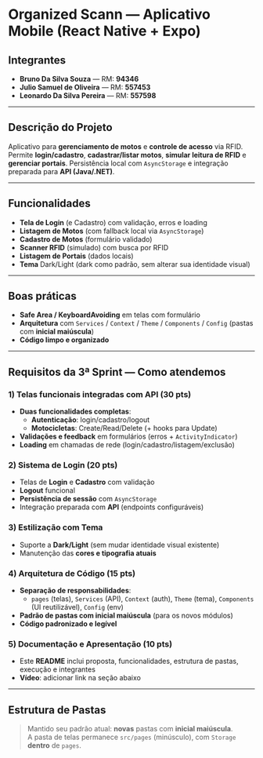 # Organized Scann — Aplicativo Mobile (React Native + Expo)

## Integrantes
- **Bruno Da Silva Souza** — RM: **94346**
- **Julio Samuel de Oliveira** — RM: **557453**
- **Leonardo Da Silva Pereira** — RM: **557598**

---

## Descrição do Projeto
Aplicativo para **gerenciamento de motos** e **controle de acesso** via RFID.  
Permite **login/cadastro**, **cadastrar/listar motos**, **simular leitura de RFID** e **gerenciar portais**. Persistência local com `AsyncStorage` e integração preparada para **API (Java/.NET)**.

---

## Funcionalidades
- **Tela de Login** (e Cadastro) com validação, erros e loading
- **Listagem de Motos** (com fallback local via `AsyncStorage`)
- **Cadastro de Motos** (formulário validado)
- **Scanner RFID** (simulado) com busca por RFID
- **Listagem de Portais** (dados locais)
- **Tema** Dark/Light (dark como padrão, sem alterar sua identidade visual)

---

## Boas práticas
- **Safe Area / KeyboardAvoiding** em telas com formulário  
- **Arquitetura** com `Services` / `Context` / `Theme` / `Components` / `Config` (pastas com **inicial maiúscula**)  
- **Código limpo e organizado**

---

## Requisitos da 3ª Sprint — Como atendemos

### 1) Telas funcionais integradas com API (30 pts)
- **Duas funcionalidades completas**:
  - **Autenticação**: login/cadastro/logout
  - **Motocicletas**: Create/Read/Delete (+ hooks para Update)
- **Validações e feedback** em formulários (erros + `ActivityIndicator`)
- **Loading** em chamadas de rede (login/cadastro/listagem/exclusão)

### 2) Sistema de Login (20 pts)
- Telas de **Login** e **Cadastro** com validação  
- **Logout** funcional  
- **Persistência de sessão** com `AsyncStorage`  
- Integração preparada com **API** (endpoints configuráveis)

### 3) Estilização com Tema
- Suporte a **Dark/Light** (sem mudar identidade visual existente)  
- Manutenção das **cores e tipografia atuais**

### 4) Arquitetura de Código (15 pts)
- **Separação de responsabilidades**:
  - `pages` (telas), `Services` (API), `Context` (auth), `Theme` (tema), `Components` (UI reutilizável), `Config` (env)
- **Padrão de pastas com inicial maiúscula** (para os novos módulos)
- **Código padronizado e legível**

### 5) Documentação e Apresentação (10 pts)
- Este **README** inclui proposta, funcionalidades, estrutura de pastas, execução e integrantes  
- **Vídeo**: adicionar link na seção abaixo

---

## Estrutura de Pastas
> Mantido seu padrão atual: **novas** pastas com **inicial maiúscula**.  
> A pasta de telas permanece `src/pages` (minúsculo), com `Storage` **dentro** de `pages`.

